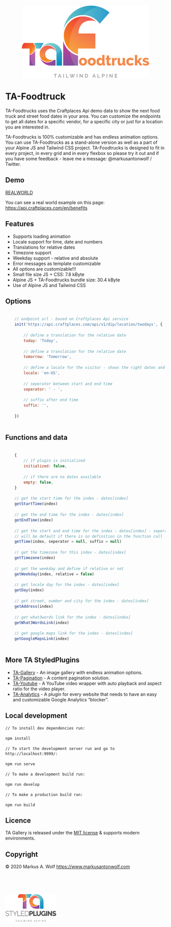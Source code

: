 <p align="center">
  <img src="./public/img/logo-ta-foodtrucks.png" width="400px" />
</p>

# TA-Foodtruck

TA-Foodtrucks uses the Craftplaces Api demo data to show the next food truck and street food
dates in your area. You can customize the endpoints to get all dates for a specific vendor,
for a specific city or just for a location you are interested in.

TA-Foodtrucks is 100% customizable and has endless animation options. You can use
TA-Foodtrucks as a stand-alone version as well as a part of your Alpine JS and Tailwind CSS
project. TA-Foodtrucks is designed to fit in every project, in every grid and in every
flexbox so please try it out and if you have some feedback - leave me a message:
@markusantonwolf / Twitter.

## Demo

[REALWORLD](https://api.craftplaces.com/en/benefits)

You can see a real world example on this page: <https://api.craftplaces.com/en/benefits>

## Features

-   Supports loading animation
-   Locale support for time, date and numbers
-   Translations for relative dates
-   Timezone support
-   Weekday support - relative and absolute
-   Error messages as template customizable
-   All options are customizable!!!
-   Small file size JS + CSS: 7.8 kByte
-   Alpine JS + TA-Foodtrucks bundle size: 30.4 kByte
-   Use of Alpine JS and Tailwind CSS

## Options

```javascript

    // endpoint url - based on Craftplaces Api service
    init('https://api.craftplaces.com/api/v1/dip/location/twodays', {
        
        // define a translation for the relative date
        today: 'Today',
        
        // define a translation for the relative date
        tomorrow: 'Tomorrow',
        
        // define a locale for the visitor - shows the right dates and numbers
        locale: 'en-US',
        
        // seperator between start and end time
        seperator: ' - ',
        
        // suffix after end time
        suffix: '', 
        
    })
    
```

## Functions and data

```javascript

    {
        // if plugin is initialized
        initialized: false,
        
        // if there are no dates available
        empty: false,
    }
    
    // get the start time for the index - dates[index]
    getStartTime(index)
    
    // get the end time for the index - dates[index]
    getEndTime(index)
    
    // get the start and end time for the index - dates[index] - seperator and suffix
    // will be default if there is no definition in the function call
    getTime(index, seperator = null, suffix = null) 
    
    // get the timezone for this index - dates[index]
    getTimezone(index) 
    
    // get the weekday and define if relative or not
    getWeekday(index, relative = false) 
    
    // get locale day for the index - dates[index]
    getDay(index) 
    
    // get street, number and city for the index - dates[index]
    getAddress(index) 
    
    // get what3words link for the index - dates[index]
    getWhat3WordsLink(index) 
    
    // get google maps link for the index - dates[index]
    getGoogleMapsLink(index) 
    
```

## More TA StyledPlugins

-   [TA-Gallery](https://github.com/markusantonwolf/ta-gallery) - An image gallery with endless animation options.
-   [TA-Pagination](https://github.com/markusantonwolf/ta-pagination) - A content pagination solution.
-   [TA-Youtube](https://github.com/markusantonwolf/ta-youtube) - A YouTube video wrapper with auto playback and aspect ratio for the video player.
-   [TA-Analytics](https://github.com/markusantonwolf/ta-analytics) - A plugin for every website that needs to have an easy and customizable Google Analytics
    “blocker”.

## Local development

```
// To install dev dependencies run:

npm install

// To start the development server run and go to http://localhost:9999/:

npm run serve

// To make a development build run:

npm run develop

// To make a production build run:

npm run build
```

## Licence

TA Gallery is released under the [MIT license](https://github.com/markusantonwolf/ta-gallery/blob/master/licence.md) & supports modern environments.

## Copyright

© 2020 Markus A. Wolf
<https://www.markusantonwolf.com>

<img src="./public/img/logo-ta-styled-plugins.png" width="160px" style="display:block;padding-top:4rem;" />
